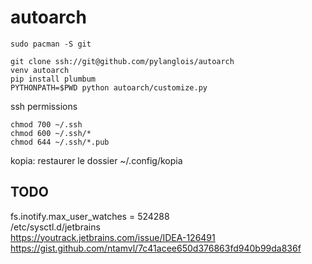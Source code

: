 # autoarch


```
sudo pacman -S git
```

```
git clone ssh://git@github.com/pylanglois/autoarch
venv autoarch
pip install plumbum
PYTHONPATH=$PWD python autoarch/customize.py
```

ssh permissions
```
chmod 700 ~/.ssh
chmod 600 ~/.ssh/*
chmod 644 ~/.ssh/*.pub
```

kopia: restaurer le dossier ~/.config/kopia


## TODO

fs.inotify.max_user_watches = 524288  
/etc/sysctl.d/jetbrains  
https://youtrack.jetbrains.com/issue/IDEA-126491  
https://gist.github.com/ntamvl/7c41acee650d376863fd940b99da836f  


